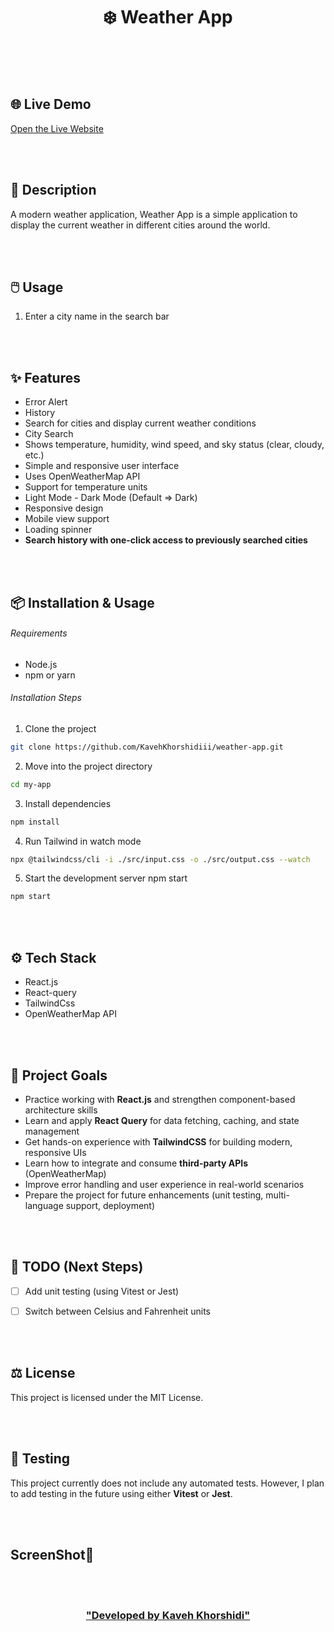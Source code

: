 <h1 align="center">❄️ Weather App </h1>


<br/>
<br/>
<br/>


## 🌐 Live Demo  
[Open the Live Website](https://weather-app-five-chi-91.vercel.app/)


<br/>
<br/>


## 📄 Description
A modern weather application, Weather App is a simple application to display the current weather in different cities around the world.


<br/>
<br/>


## 🖱️ Usage
1. Enter a city name in the search bar


<br/>
<br/>


## ✨ Features

- Error Alert
- History
- Search for cities and display current weather conditions
- City Search
- Shows temperature, humidity, wind speed, and sky status (clear, cloudy, etc.)
- Simple and responsive user interface
- Uses OpenWeatherMap API
- Support for temperature units
- Light Mode - Dark Mode (Default => Dark)
- Responsive design 
- Mobile view support
- Loading spinner
- **Search history with one-click access to previously searched cities**


<br/>
<br/>


## 📦 Installation & Usage

###### Requirements 
- Node.js 
- npm or yarn

###### Installation Steps 

1. Clone the project 
```bash
git clone https://github.com/KavehKhorshidiii/weather-app.git
```
2. Move into the project directory
```bash
cd my-app
```
3. Install dependencies
```bash
npm install
```
4. Run Tailwind in watch mode
```bash
npx @tailwindcss/cli -i ./src/input.css -o ./src/output.css --watch
```
5. Start the development server
npm start
```bash
npm start
```

<br/>
<br/>


## ⚙️ Tech Stack
- React.js
- React-query
- TailwindCss
- OpenWeatherMap API


<br/>
<br/>

## 🎯 Project Goals
- Practice working with **React.js** and strengthen component-based architecture skills  
- Learn and apply **React Query** for data fetching, caching, and state management  
- Get hands-on experience with **TailwindCSS** for building modern, responsive UIs  
- Learn how to integrate and consume **third-party APIs** (OpenWeatherMap)  
- Improve error handling and user experience in real-world scenarios  
- Prepare the project for future enhancements (unit testing, multi-language support, deployment)  


<br/>
<br/>


## 📌 TODO (Next Steps)

- [ ] Add unit testing (using Vitest or Jest)
- [ ] Switch between Celsius and Fahrenheit units


<br/>
<br/>


## ⚖️ License
This project is licensed under the MIT License.


<br/>
<br/>


## 🧪 Testing
This project currently does not include any automated tests. However, I plan to add testing in the future using either **Vitest** or **Jest**.


<br/>
<br/>


## ScreenShot🌌




<br/>
<br/>


<h3 align="center">

<a href="https://github.com/Kaveh-Khorshidi" >
"Developed  by  Kaveh Khorshidi"
</a>

</h3>

